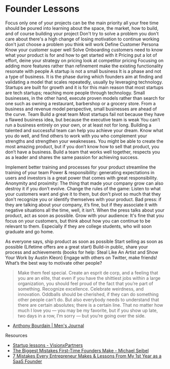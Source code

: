 # Founder Lessons

Focus
only one of your projects can be the main priority
all your free time should be poured into learning about the space, the market, how to build, and of course building your project
Don't try to solve a problem you don't care about
there's a high change of losing motivation to continue working
don't just choose a problem you think will work
Define Customer Persona
Know your customer super well
Solve Onboarding
customers need to know what your product is for and how to get started with it
Pricing
put a lot of effort, deine your strategy on pricing
look at competitor pricing
Focusing on adding more features rather than refinement
make the existing functionality resonate with people
A startup is not a small business
It is a phase and not a type of business. It is the phase during which founders aim at finding and validating a model that scales repeatedly, usually by leveraging technology. Startups are built for growth and it is for this main reason that most startups are tech startups; reaching more people through technology. Small businesses, in the other hand, execute proven models rather than search for one such as owning a restaurant, barbershop or a grocery store. From a business and revenue model perspective, small businesses are ahead of the curve.
Team
Build a great team
Most startups fail not because they have a flawed business idea, but because the executive team is weak You can’t run a business entirely on your own, or at least not for long. Building a talented and successful team can help you achieve your dream. Know what you do well, and find others to work with you who complement your strengths and strengthen your weaknesses. You might be able to create the most amazing product, but if you don’t know how to sell that product, you don’t have a business. Build a team that works well together, respects you as a leader and shares the same passion for achieving success.

Implement better training and processes for your product
streamline the training of your team
Power & responsibility: generating expectations in users and investors is a great power that comes with great responsibility. Anonymity and proximity: The thing that made your company grow can also destroy it if you don’t evolve. Change the rules of the game: Listen to what your customers want and give it to them, but don't pivot so much that they don't recognize you or identify themselves with your product. Bad press: if they are talking about your company, it’s fine, but if they associate it with negative situations all the time, well, it isn’t. When the press talks about your product, act as soon as possible. Grow with your audience: It's fine that you focus on your customers, but think about how you can continue to be relevant to them. Especially if they are college students, who will soon graduate and go home.

As everyone says, ship product as soon as possible
Start selling as soon as possible (Lifetime offers are a great start)
Build-in public, share your process and achievements (books for help: Steal Like An Artist and Show Your Work by Austin Kleon)
Engage with others on Twitter, make friends!
What’s the best way to motivate other people?

> Make them feel special. Create an esprit de corp, and a feeling that you are an elite, that even if you have the shittiest jobs within a large  organization, you should feel proud of the fact that you’re part of something. Recognize excellence. Celebrate weirdness, and innovation. Oddballs should be cherished, if they can do something other people can’t do. But also everybody needs to understand that there are certain absolutes; there is a certain line. That no matter how much I love you — you may be my favorite, but if you show up late, two days in a row, I’m sorry — but you’re going over the side.
- [Anthony Bourdain | Men's Journal](https://www.mensjournal.com/food-drink/anthony-bourdains-life-advice-20140919/)

Resources
- [Startup lessons - VisionxPartners](https://visionxpartners.com/startup-lessons/)
- [The Biggest Mistakes First-Time Founders Make - Michael Seibel](https://www.youtube.com/watch?v=D56QeyyQMLI&ab_channel=YCombinator)
- [7 Mistakes Every Entrepreneur Makes & Lessons From My 1st Year as a SaaS Founder](https://www.youtube.com/watch?v=CvwDxmiviiU&ab_channel=SujanPatel)